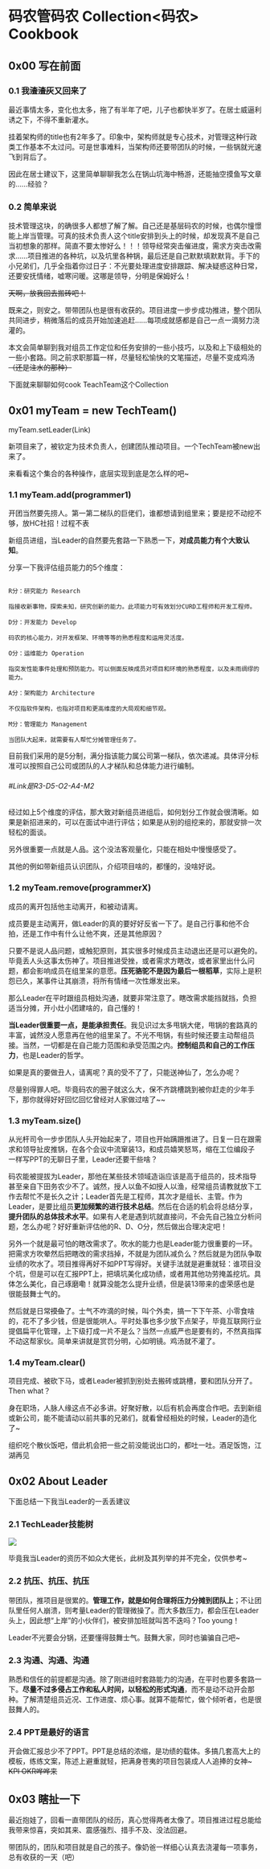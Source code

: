 # 码农管码农 Collection<码农> Cookbook

## 0x00 写在前面

### 0.1 我~~渣渣灰~~又回来了

最近事情太多，变化也太多，拖了有半年了吧，儿子也都快半岁了。在居士威逼利诱之下，不得不重新灌水。

挂着架构师的title也有2年多了。印象中，架构师就是专心技术，对管理这种行政类工作基本不太过问。可是世事难料，当架构师还要带团队的时候，一些锅就光速飞到背后了。

因此在居士建议下，这里简单聊聊我怎么在锅山坑海中畅游，还能抽空摸鱼写文章的……经验？

### 0.2 简单来说

技术管理这块，的确很多人都想了解了解。自己还是基层码农的时候，也偶尔憧憬能上岸当管理。可真的技术负责人这个title安排到头上的时候，却发现真不是自己当初想象的那样。简直不要太惨好么！！！领导经常突击催进度，需求方突击改需求……项目推进的各种坑，以及坑里各种锅，最后还是自己默默填默默背。手下的小兄弟们，几乎全指着你过日子：不光要处理进度安排跟踪、解决疑惑这种日常，还要安抚情绪，嘘寒问暖。这哪是领导，分明是保姆好么！

~~天啊，放我回去搬砖吧！~~

既来之，则安之。带带团队也是很有收获的。项目进度一步步成功推进，整个团队共同进步，稍微落后的成员开始加速追赶……每项成就感都是自己一点一滴努力浇灌的。

本文会简单聊到我对组员工作定位和任务安排的一些小技巧，以及和上下级相处的一些小套路。同之前求职那篇一样，尽量轻松愉快的文笔描述，尽量不变成鸡汤~~（还是注水的那种）~~

下面就来聊聊如何cook TeachTeam这个Collection

## 0x01 myTeam = new TechTeam()

myTeam.setLeader(Link)

新项目来了，被钦定为技术负责人，创建团队推动项目。一个TechTeam被new出来了。

来看看这个集合的各种操作，底层实现到底是怎么样的吧~

### 1.1 myTeam.add(programmer1)

开团当然要先捞人。第一第二梯队的巨佬们，谁都想请到组里来；要是挖不动挖不够，放HC社招！过程不表

新组员进组，当Leader的自然要先套路一下熟悉一下，**对成员能力有个大致认知**。

分享一下我评估组员能力的5个维度：

```

R分：研究能力 Research

指接收新事物，探索未知，研究创新的能力。此项能力可有效划分CURD工程师和开发工程师。

D分：开发能力 Develop

码农的核心能力，对开发框架、环境等等的熟悉程度和运用灵活度。

O分：运维能力 Operation

指突发性能事件处理和预防能力。可以侧面反映成员对项目和环境的熟悉程度，以及未雨绸缪的能力。

A分：架构能力 Architecture

不仅指软件架构，也指对项目和更高维度的大局观和细节观。

M分：管理能力 Management

当团队大起来，就需要有人帮忙分摊管理任务了。

```

目前我们采用的是5分制，满分指该能力属公司第一梯队，依次递减。具体评分标准可以按照自己公司或团队的人才梯队和总体能力进行编制。

###### #Link是R3-D5-O2-A4-M2

经过如上5个维度的评估，那大致对新组员进组后，如何划分工作就会很清晰。如果是新招进来的，可以在面试中进行评估；如果是从别的组挖来的，那就安排一次轻松的面谈。

另外很重要一点就是人品。这个没法客观量化，只能在相处中慢慢感受了。

其他的例如带新组员认识团队，介绍项目啥的，都懂的，没啥好说。

### 1.2 myTeam.remove(programmerX)

成员的离开包括他主动离开，和被动请离。

成员要是主动离开，做Leader的真的要好好反省一下了。是自己行事和他不合拍，还是工作中有什么让他不爽，还是其他原因？

只要不是说人品问题，或触犯原则，其实很多时候成员主动退出还是可以避免的。毕竟丢人头这事太伤神了。项目推进受挫，或者需求方瞎改，或者家里出什么问题，都会影响成员在组里呆的意愿。**压死骆驼不是因为最后一根稻草**，实际上是积怨已久，某事件让其崩溃，将所有情绪一次性爆发出来。

那么Leader在平时跟组员相处沟通，就要非常注意了。瞎改需求能挡就挡，负担适当分摊，开小灶小团建啥的，自己懂的！

**当Leader很重要一点，是能承担责任**。我见识过太多甩锅大佬，甩锅的套路真的丰富，诚然没人愿意再在他的组里呆了。不光不甩锅，有些时候还要主动帮组员接。当然，一切都是在自己能力范围和承受范围之内。**控制组员和自己的工作压力**，也是Leader的哲学。

如果是真的要做丑人，请离呢？真的受不了了，只能送神仙了，怎么办呢？

尽量别得罪人吧。毕竟码农的圈子就这么大，保不齐跳槽跳到被你赶走的少年手下，那你就得好好回忆回忆曾经对人家做过啥了~~

### 1.3 myTeam.size()

从光杆司令一步步团队人头开始起来了，项目也开始蹒跚推进了。日复一日在跟需求和领导扯皮推锅，在各个会议中流窜装13，和成员嬉笑怒骂，缩在工位编段子一样写PPT的无聊日子里，Leader还要干些啥？

码农能被提拔为Leader，那他在某些技术领域造诣应该是高于组员的，技术指导甚至亲自下田务农少不了。诚然，授人以鱼不如授人以渔，经常组员请教就放下工作去帮忙不是长久之计；Leader首先是工程师，其次才是组长、主管。作为Leader，是要比组员**更加频繁的进行技术总结**。然后在合适的机会将总结分享，**提升团队的总体技术水平**。如果有人老是遇到坑就直接问，不会先自己独立分析问题，怎么办呢？好好重新评估他的R、D、O分，然后做出合理决定吧！

另外一个就是最可怕的瞎改需求了。吹水的能力也是Leader能力很重要的一环。把需求方吹晕然后把瞎改的需求挡掉，不就是为团队减负么？然后就是为团队争取业绩的吹水了。项目推得再好不如PPT写得好。关键手法就是避重就轻：谁项目没个坑，但是可以在汇报PPT上，把填坑美化成功绩，或者用其他功劳掩盖挖坑。具体怎么美化，自己琢磨嘞！就算没能怎么提升业绩，但是装13带来的虚荣感也是很能鼓舞士气的。

然后就是日常~~摸鱼~~了。士气不咋滴的时候，叫个外卖，搞一下下午茶、小零食啥的，花不了多少钱，但是很能哄人。平时处事也多少放下点架子，毕竟互联网行业提倡扁平化管理，上下级打成一片不是么？当然一点威严也是要有的，不然真指挥不动这帮家伙。简单来讲就是赏罚分明，心如明镜。鸡汤就不灌了。

### 1.4 myTeam.clear()

项目完成、被砍下马，或者Leader被抓到别处去搬砖或跳槽，要和团队分开了。Then what？

身在职场，人脉人缘这点不必多讲。好聚好散，以后有机会再度合作吧。去到新组或新公司，能不能请动以前共事的兄弟们，就看曾经相处的时候，Leader的造化了~

组织吃个散伙饭吧，借此机会把一些之前没能说出口的，都吐一吐。酒足饭饱，江湖再见

## 0x02 About Leader

下面总结一下我当Leader的一丢丢建议

### 2.1 TechLeader技能树

![](../resources/tech-leader-skills.jpg)

毕竟我当Leader的资历不如众大佬长，此树及其列举的并不完全，仅供参考~

### 2.2 抗压、抗压、抗压

带团队，推项目是很累的。**管理工作，就是如何合理将压力分摊到团队上**；不让团队里任何人崩溃，则考量Leader的管理微操了。而大多数压力，都会压在Leader头上，因此想“上岸”的小伙伴们，被安排加班就叫苦不迭吗？Too young！

Leader不光要会分锅，还要懂得鼓舞士气。鼓舞大家，同时也骗骗自己吧~

### 2.3 沟通、沟通、沟通

熟悉和信任的前提都是沟通。除了刚进组时套路能力的沟通，在平时也要多套路一下。**尽量不过多侵占工作和私人时间，以轻松的形式沟通**，而不是动不动开会那种。了解清楚组员近况、工作进度、烦心事。就算不能帮忙，做个倾听者，也是很鼓舞人的。

### 2.4 PPT是最好的语言

开会做汇报总少不了PPT。PPT是总结的浓缩，是功绩的载体。多搞几套高大上的模板，练练文案，陈述上避重就轻，把满身苍夷的项目包装成人人追捧的女神~ ~~KPI OKR哗哗来~~

## 0x03 瞎扯一下

最近抱娃了，回看一直带团队的经历，真心觉得两者太像了。项目推进过程总能给我带来惊喜，突如其来、震感强烈、措手不及、没法回避。

带团队的，团队和项目就是自己的孩子。像奶爸一样细心认真去浇灌每一项事务，总有收获的一天（吧）